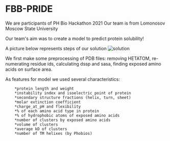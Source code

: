 # FBB-PRIDE

We are participants of PH Bio Hackathon 2021
Our team is from Lomonosov Moscow State University

Our team's aim was to create a model to predict protein solubility!

A picture below  represents steps of our solution
![solution](https://user-images.githubusercontent.com/38766545/115983806-2fcf3a00-a5ac-11eb-8189-e5668ba0ba4b.png)

We first make some preprocessing of PDB files: removing HETATOM, re-numerating residue ids, calculating dssp and sasa, finding exposed amino acids on surface area.

As features for model we used several characteristics:

        *protein length and weight
        *instability index and isoelectric point of protein
        *secondary structure fractions (helix, turn, sheet)
        *molar extinction coefficient
        *charge_at_pH and flexibility
        *% of each amino acid type in protein
        *% of hydrophobic atoms of exposed amino acids
        *number of clusters by exposed amino acids
        *volume of clusters
        *average kD of clusters
        *number of TM helixes (by Phobios)

